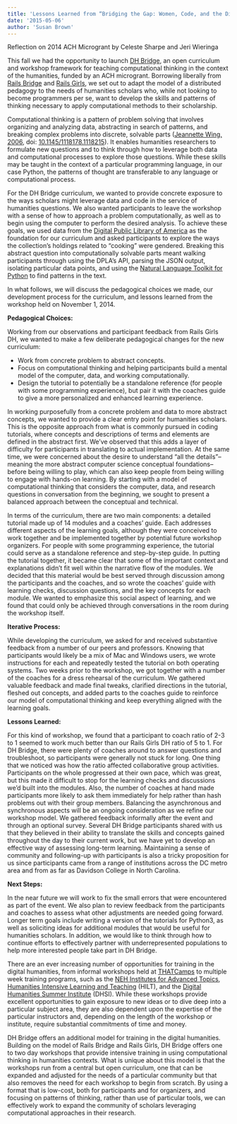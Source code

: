 ```yaml
---
title: 'Lessons Learned from “Bridging the Gap: Women, Code, and the Digital Humanities”'
date: '2015-05-06'
author: 'Susan Brown'
---
```

Reflection on 2014 ACH Microgrant by Celeste Sharpe and Jeri Wieringa

This fall we had the opportunity to launch [DH Bridge](http://dhbridge.org), an open curriculum and workshop framework for teaching computational thinking in the context of the humanities, funded by an ACH microgrant. Borrowing liberally from [Rails Bridge](http://www.railsbridge.org) and [Rails Girls](http://railsgirls.com), we set out to adapt the model of a distributed pedagogy to the needs of humanities scholars who, while not looking to become programmers per se, want to develop the skills and patterns of thinking necessary to apply computational methods to their scholarship.

Computational thinking is a pattern of problem solving that involves organizing and analyzing data, abstracting in search of patterns, and breaking complex problems into discrete, solvable parts ([Jeannette Wing, 2006](https://www.cs.cmu.edu/~15110-s13/Wing06-ct.pdf), doi: [10.1145/1118178.1118215](http://dx.doi.org/10.1145/1118178.1118215)). It enables humanities researchers to formulate new questions and to think through how to leverage both data and computational processes to explore those questions. While these skills may be taught in the context of a particular programming language, in our case Python, the patterns of thought are transferable to any language or computational process.

For the DH Bridge curriculum, we wanted to provide concrete exposure to the ways scholars might leverage data and code in the service of humanities questions. We also wanted participants to leave the workshop with a sense of how to approach a problem computationally, as well as to begin using the computer to perform the desired analysis. To achieve these goals, we used data from the [Digital Public Library of America](http://dp.la) as the foundation for our curriculum and asked participants to explore the ways the collection’s holdings related to “cooking” were gendered. Breaking this abstract question into computationally solvable parts meant walking participants through using the DPLA’s API, parsing the JSON output, isolating particular data points, and using the [Natural Language Toolkit for Python](http://www.nltk.org/) to find patterns in the text.

In what follows, we will discuss the pedagogical choices we made, our development process for the curriculum, and lessons learned from the workshop held on November 1, 2014.

**Pedagogical Choices:**

Working from our observations and participant feedback from Rails Girls DH, we wanted to make a few deliberate pedagogical changes for the new curriculum:

- Work from concrete problem to abstract concepts.
- Focus on computational thinking and helping participants build a mental model of the computer, data, and working computationally.
- Design the tutorial to potentially be a standalone reference (for people with some programming experience), but pair it with the coaches guide to give a more personalized and enhanced learning experience.

In working purposefully from a concrete problem and data to more abstract concepts, we wanted to provide a clear entry point for humanities scholars. This is the opposite approach from what is commonly pursued in coding tutorials, where concepts and descriptions of terms and elements are defined in the abstract first. We’ve observed that this adds a layer of difficulty for participants in translating to actual implementation. At the same time, we were concerned about the desire to understand “all the details”–meaning the more abstract computer science conceptual foundations–before being willing to play, which can also keep people from being willing to engage with hands-on learning. By starting with a model of computational thinking that considers the computer, data, and research questions in conversation from the beginning, we sought to present a balanced approach between the conceptual and technical.

In terms of the curriculum, there are two main components: a detailed tutorial made up of 14 modules and a coaches’ guide. Each addresses different aspects of the learning goals, although they were conceived to work together and be implemented together by potential future workshop organizers. For people with some programming experience, the tutorial could serve as a standalone reference and step-by-step guide. In putting the tutorial together, it became clear that some of the important context and explanations didn’t fit well within the narrative flow of the modules. We decided that this material would be best served through discussion among the participants and the coaches, and so wrote the coaches’ guide with learning checks, discussion questions, and the key concepts for each module. We wanted to emphasize this social aspect of learning, and we found that could only be achieved through conversations in the room during the workshop itself.

**Iterative Process:**

While developing the curriculum, we asked for and received substantive feedback from a number of our peers and professors. Knowing that participants would likely be a mix of Mac and Windows users, we wrote instructions for each and repeatedly tested the tutorial on both operating systems. Two weeks prior to the workshop, we got together with a number of the coaches for a dress rehearsal of the curriculum. We gathered valuable feedback and made final tweaks, clarified directions in the tutorial, fleshed out concepts, and added parts to the coaches guide to reinforce our model of computational thinking and keep everything aligned with the learning goals.

**Lessons Learned:**

For this kind of workshop, we found that a participant to coach ratio of 2-3 to 1 seemed to work much better than our Rails Girls DH ratio of 5 to 1. For DH Bridge, there were plenty of coaches around to answer questions and troubleshoot, so participants were generally not stuck for long. One thing that we noticed was how the ratio affected collaborative group activities. Participants on the whole progressed at their own pace, which was great, but this made it difficult to stop for the learning checks and discussions we’d built into the modules. Also, the number of coaches at hand made participants more likely to ask them immediately for help rather than hash problems out with their group members. Balancing the asynchronous and synchronous aspects will be an ongoing consideration as we refine our workshop model. We gathered feedback informally after the event and through an optional survey. Several DH Bridge participants shared with us that they believed in their ability to translate the skills and concepts gained throughout the day to their current work, but we have yet to develop an effective way of assessing long-term learning. Maintaining a sense of community and following-up with participants is also a tricky proposition for us since participants came from a range of institutions across the DC metro area and from as far as Davidson College in North Carolina.

**Next Steps:**

In the near future we will work to fix the small errors that were encountered as part of the event. We also plan to review feedback from the participants and coaches to assess what other adjustments are needed going forward. Longer term goals include writing a version of the tutorials for Python3, as well as soliciting ideas for additional modules that would be useful for humanities scholars. In addition, we would like to think through how to continue efforts to effectively partner with underrepresented populations to help more interested people take part in DH Bridge.

There are an ever increasing number of opportunities for training in the digital humanities, from informal workshops held at [THATCamps](http://thatcamp.org/) to multiple week training programs, such as the [NEH Institutes for Advanced Topics](http://www.neh.gov/grants/apply-neh-funded-seminar-institute-or-workshop), [Humanities Intensive Learning and Teaching](http://www.dhtraining.org/hilt/) (HILT), and the [Digital Humanities Summer Institute](http://www.dhsi.org/) (DHSI). While these workshops provide excellent opportunities to gain exposure to new ideas or to dive deep into a particular subject area, they are also dependent upon the expertise of the particular instructors and, depending on the length of the workshop or institute, require substantial commitments of time and money.

DH Bridge offers an additional model for training in the digital humanities. Building on the model of Rails Bridge and Rails Girls, DH Bridge offers one to two day workshops that provide intensive training in using computational thinking in humanities contexts. What is unique about this model is that the workshops run from a central but open curriculum, one that can be expanded and adjusted for the needs of a particular community but that also removes the need for each workshop to begin from scratch. By using a format that is low-cost, both for participants and for organizers, and focusing on patterns of thinking, rather than use of particular tools, we can effectively work to expand the community of scholars leveraging computational approaches in their research.